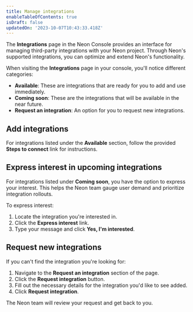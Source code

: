 ```yaml
---
title: Manage integrations
enableTableOfContents: true
isDraft: false
updatedOn: '2023-10-07T10:43:33.418Z'
---
```


The **Integrations** page in the Neon Console provides an interface for managing third-party integrations with your Neon project. Through Neon's supported integrations, you can optimize and extend Neon's functionality.

When visiting the **Integrations** page in your console, you'll notice different categories:

- **Available**: These are integrations that are ready for you to add and use immediately.
- **Coming soon**: These are the integrations that will be available in the near future.
- **Request an integration**: An option for you to request new integrations.

## Add integrations

For integrations listed under the **Available** section, follow the provided **Steps to connect** link for instructions.

## Express interest in upcoming integrations

For integrations listed under **Coming soon**, you have the option to express your interest. This helps the Neon team gauge user demand and prioritize integration rollouts.

To express interest:

1. Locate the integration you're interested in.
2. Click the **Express interest** link.
3. Type your message and click **Yes, I'm interested**.

## Request new integrations

If you can't find the integration you're looking for:

1. Navigate to the **Request an integration** section of the page.
2. Click the **Request integration** button.
3. Fill out the necessary details for the integration you'd like to see added.
4. Click **Request integration**.

The Neon team will review your request and get back to you.
